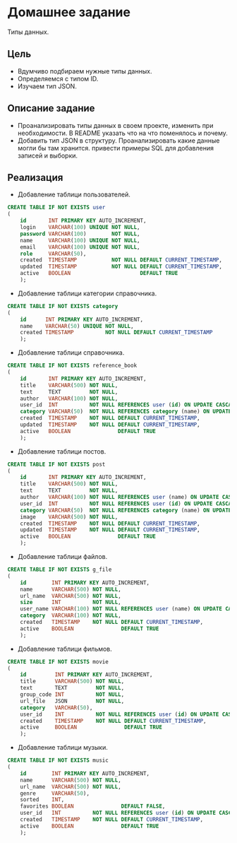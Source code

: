 # Домашнее задание

Типы данных.

## Цель

+ Вдумчиво подбираем нужные типы данных.
+ Определяемся с типом ID.
+ Изучаем тип JSON.

## Описание задание

+ Проанализировать типы данных в своем проекте, изменить при необходимости. В README указать что на что поменялось и почему.
+ Добавить тип JSON в структуру. Проанализировать какие данные могли бы там хранится. привести примеры SQL для добавления записей и выборки.

## Реализация



+ Добавление таблици пользователей.

```SQL
CREATE TABLE IF NOT EXISTS user
(
    id       INT PRIMARY KEY AUTO_INCREMENT,
    login    VARCHAR(100) UNIQUE NOT NULL,
    password VARCHAR(100)        NOT NULL,
    name     VARCHAR(100) UNIQUE NOT NULL,
    email    VARCHAR(100) UNIQUE NOT NULL,
    role     VARCHAR(50),
    created  TIMESTAMP           NOT NULL DEFAULT CURRENT_TIMESTAMP,
    updated  TIMESTAMP           NOT NULL DEFAULT CURRENT_TIMESTAMP,
    active   BOOLEAN                      DEFAULT TRUE
    );
```

+ Добавление таблици категории справочника.

```SQL
CREATE TABLE IF NOT EXISTS category
(
    id      INT PRIMARY KEY AUTO_INCREMENT,
    name    VARCHAR(50) UNIQUE NOT NULL,
    created TIMESTAMP          NOT NULL DEFAULT CURRENT_TIMESTAMP
    );
```

+ Добавление таблици справочника.

```SQL
CREATE TABLE IF NOT EXISTS reference_book
(
    id       INT PRIMARY KEY AUTO_INCREMENT,
    title    VARCHAR(500) NOT NULL,
    text     TEXT         NOT NULL,
    author   VARCHAR(100) NOT NULL,
    user_id  INT          NOT NULL REFERENCES user (id) ON UPDATE CASCADE,
    category VARCHAR(50)  NOT NULL REFERENCES category (name) ON UPDATE CASCADE,
    created  TIMESTAMP    NOT NULL DEFAULT CURRENT_TIMESTAMP,
    updated  TIMESTAMP    NOT NULL DEFAULT CURRENT_TIMESTAMP,
    active   BOOLEAN               DEFAULT TRUE
    );
```

+ Добавление таблици постов.

```SQL
CREATE TABLE IF NOT EXISTS post
(
    id       INT PRIMARY KEY AUTO_INCREMENT,
    title    VARCHAR(500) NOT NULL,
    text     TEXT         NOT NULL,
    author   VARCHAR(100) NOT NULL REFERENCES user (name) ON UPDATE CASCADE,
    user_id  INT          NOT NULL REFERENCES user (id) ON UPDATE CASCADE,
    category VARCHAR(50)  NOT NULL REFERENCES category (name) ON UPDATE CASCADE,
    image    VARCHAR(500) NOT NULL,
    created  TIMESTAMP    NOT NULL DEFAULT CURRENT_TIMESTAMP,
    updated  TIMESTAMP    NOT NULL DEFAULT CURRENT_TIMESTAMP,
    active   BOOLEAN               DEFAULT TRUE
    );
```

+ Добавление таблици файлов.

```SQL
CREATE TABLE IF NOT EXISTS g_file
(
    id        INT PRIMARY KEY AUTO_INCREMENT,
    name      VARCHAR(500) NOT NULL,
    url_name  VARCHAR(500) NOT NULL,
    size      INT          NOT NULL,
    user_name VARCHAR(100) NOT NULL REFERENCES user (name) ON UPDATE CASCADE,
    category  VARCHAR(100) NOT NULL,
    created   TIMESTAMP    NOT NULL DEFAULT CURRENT_TIMESTAMP,
    active    BOOLEAN               DEFAULT TRUE
    );
```

+ Добавление таблици фильмов.

```SQL
CREATE TABLE IF NOT EXISTS movie
(
    id         INT PRIMARY KEY AUTO_INCREMENT,
    title      VARCHAR(500) NOT NULL,
    text       TEXT         NOT NULL,
    group_code INT          NOT NULL,
    url_file   JSON         NOT NULL,
    category   VARCHAR(50),
    user_id    INT          NOT NULL REFERENCES user (id) ON UPDATE CASCADE,
    created    TIMESTAMP    NOT NULL DEFAULT CURRENT_TIMESTAMP,
    active     BOOLEAN               DEFAULT TRUE
    );
```

+ Добавление таблици музыки.

```SQL
CREATE TABLE IF NOT EXISTS music
(
    id        INT PRIMARY KEY AUTO_INCREMENT,
    name      VARCHAR(500) NOT NULL,
    url_name  VARCHAR(500) NOT NULL,
    genre     VARCHAR(50),
    sorted    INT,
    favorites BOOLEAN               DEFAULT FALSE,
    user_id   INT          NOT NULL REFERENCES user (id) ON UPDATE CASCADE,
    created   TIMESTAMP    NOT NULL DEFAULT CURRENT_TIMESTAMP,
    active    BOOLEAN               DEFAULT TRUE
    );
```
